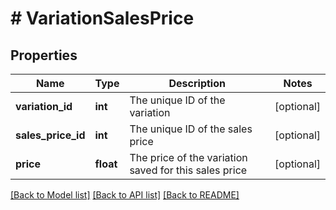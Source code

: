 # # VariationSalesPrice

## Properties

Name | Type | Description | Notes
------------ | ------------- | ------------- | -------------
**variation_id** | **int** | The unique ID of the variation | [optional]
**sales_price_id** | **int** | The unique ID of the sales price | [optional]
**price** | **float** | The price of the variation saved for this sales price | [optional]

[[Back to Model list]](../../README.md#models) [[Back to API list]](../../README.md#endpoints) [[Back to README]](../../README.md)
